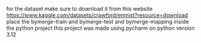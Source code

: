 for the dataset make sure to download it from this website
https://www.kaggle.com/datasets/crawford/emnist?resource=download
place the bymerge-train and bymerge-test and bymerge-mapping inside the python project
this project was made using pycharm on python version 3.12
